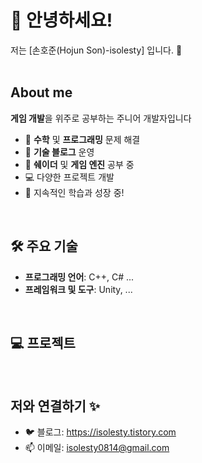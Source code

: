 # 👋 안녕하세요!
저는 [손호준(Hojun Son)-isolesty] 입니다. 🦔  
<br>
## About me
**게임 개발**을 위주로 공부하는 주니어 개발자입니다
- 🧩 **수학** 및 **프로그래밍** 문제 해결
- 📝 **기술 블로그** 운영
- 🎯 **쉐이더** 및 **게임 엔진** 공부 중
- 💻 다양한 프로젝트 개발
- 🌱 지속적인 학습과 성장 중!

<br>

## 🛠 주요 기술
- **프로그래밍 언어**: C++, C# ...
- **프레임워크 및 도구**: Unity, ...
<!-- - 자료구조, 컴퓨터구조, 디자인 패턴, 알고리즘, 운영체제, 시스템 프로그래밍, 쉐이더, 미적분학, 통계학, 선형대수학, direct x 등 -->
<!-- - **데이터베이스**: MySQL, MongoDB, ...-->

<br>

## 💻 프로젝트
<!-- 1. **[Project Name](https://github.com/yourusername/project)**: 설명...
2. **[Another Project](https://github.com/yourusername/another-project)**: 설명... -->

<br>

## 저와 연결하기 ✨
- 🐦 블로그: https://isolesty.tistory.com
- 📫 이메일: isolesty0814@gmail.com
